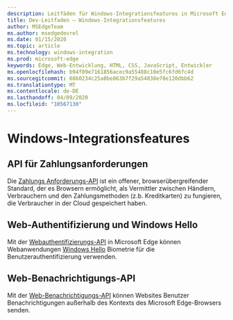 ```yaml
---
description: Leitfäden für Windows-Integrationsfeatures in Microsoft Edge
title: Dev-Leitfaden – Windows-Integrationsfeatures
author: MSEdgeTeam
ms.author: msedgedevrel
ms.date: 01/15/2020
ms.topic: article
ms.technology: windows-integration
ms.prod: microsoft-edge
keywords: Edge, Web-Entwicklung, HTML, CSS, JavaScript, Entwickler
ms.openlocfilehash: b94f09e7161856acec9a55488c10e5fc6fd6fc4d
ms.sourcegitcommit: 6860234c25a8be863b7f29a54838e78e120dbb62
ms.translationtype: MT
ms.contentlocale: de-DE
ms.lasthandoff: 04/09/2020
ms.locfileid: "10567130"
---
```

# Windows-Integrationsfeatures

## API für Zahlungsanforderungen
Die [Zahlungs Anforderungs-API](./windows-integration/Payment-Request-API.md) ist ein offener, browserübergreifender Standard, der es Browsern ermöglicht, als Vermittler zwischen Händlern, Verbrauchern und den Zahlungsmethoden (z.b. Kreditkarten) zu fungieren, die Verbraucher in der Cloud gespeichert haben.

## Web-Authentifizierung und Windows Hello
Mit der [Webauthentifizierungs-API](./windows-integration/web-authentication.md) in Microsoft Edge können Webanwendungen [Windows Hello](https://go.microsoft.com/fwlink/p/?LinkID=624961) Biometrie für die Benutzerauthentifizierung verwenden.

## Web-Benachrichtigungs-API
Mit der [Web-Benachrichtigungs-API](./windows-integration/web-Notifications-API.md) können Websites Benutzer Benachrichtigungen außerhalb des Kontexts des Microsoft Edge-Browsers senden.
